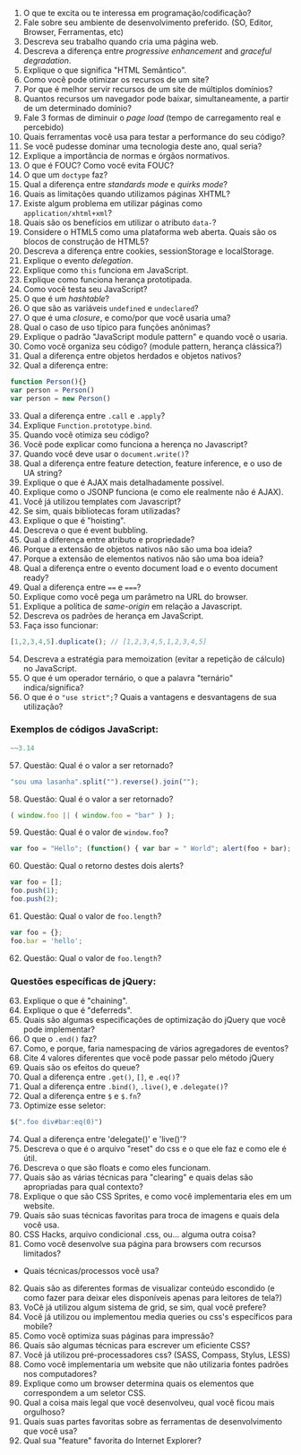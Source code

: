 
1. O que te excita ou te interessa em programação/codificação?
2. Fale sobre seu ambiente de desenvolvimento preferido. (SO, Editor, Browser, Ferramentas, etc)
3. Descreva seu trabalho quando cria uma página web.
4. Descreva a diferença entre _progressive enhancement_ and _graceful degradation_.
5. Explique o que significa "HTML Semântico".
6. Como você pode otimizar os recursos de um site?
7. Por que é melhor servir recursos de um site de múltiplos domínios?
8. Quantos recursos um navegador pode baixar, simultaneamente, a partir de um determinado domínio?
9. Fale 3 formas de diminuir o _page load_ (tempo de carregamento real e percebido)
10. Quais ferramentas você usa para testar a performance do seu código?
11. Se você pudesse dominar uma tecnologia deste ano, qual seria?
12. Explique a importância de normas e órgãos normativos.
13. O que é FOUC? Como você evita FOUC?
14. O que um `doctype` faz?
15. Qual a diferença entre _standards mode_ e _quirks mode_?
16. Quais as limitações quando utilizamos páginas XHTML?
17. Existe algum problema em utilizar páginas como `application/xhtml+xml`?
18. Quais são os benefícios em utilizar o atributo `data-`?
19. Considere o HTML5 como uma plataforma web aberta. Quais são os blocos de construção de HTML5?
20. Descreva a diferença entre cookies, sessionStorage e localStorage.
21. Explique o evento _delegation_.
22. Explique como `this` funciona em JavaScript.
23. Explique como funciona herança prototipada.
24. Como você testa seu JavaScript?
25. O que é um _hashtable_?
26. O que são as variáveis `undefined` e `undeclared`?
27. O que é uma _closure_, e como/por que você usaria uma?
28. Qual o caso de uso típico para funções anônimas?
29. Explique o padrão "JavaScript module pattern" e quando você o usaria.
30. Como você organiza seu código? (module pattern, herança clássica?)
31. Qual a diferença entre objetos herdados e objetos nativos?
32. Qual a diferença entre:

```javascript
function Person(){}
var person = Person()
var person = new Person()
```

33. Qual a diferença entre `.call` e `.apply`?
34. Explique `Function.prototype.bind`.
35. Quando você otimiza seu código?
36. Você pode explicar como funciona a herença no Javascript?
37. Quando você deve usar o `document.write()`?
38. Qual a diferença entre feature detection, feature inference, e o uso de UA string?
39. Explique o que é AJAX mais detalhadamente possível.
40. Explique como o JSONP funciona (e como ele realmente não é AJAX).
41. Você já utilizou templates com Javascript?
42. Se sim, quais bibliotecas foram utilizadas? 
43. Explique o que é "hoisting".
44. Descreva o que é event bubbling.
45. Qual a diferença entre atributo e propriedade?
46. Porque a extensão de objetos nativos não são uma boa ideia?
47. Porque a extensão de elementos nativos não são uma boa ideia?
48. Qual a diferença entre o evento document load e o evento document ready?
49. Qual a diferença entre `==` e `===`?
50. Explique como você pega um parâmetro na URL do browser.
51. Explique a política de _same-origin_ em relação a Javascript.
52. Descreva os padrões de herança em JavaScript.
53. Faça isso funcionar:

```javascript
[1,2,3,4,5].duplicate(); // [1,2,3,4,5,1,2,3,4,5]
```

54. Descreva a estratégia para memoization (evitar a repetição de cálculo) no JavaScript.
55. O que é um operador ternário, o que a palavra "ternário" indica/significa?
56. O que é o `"use strict";`? Quais a vantagens e desvantagens de sua utilização?

### Exemplos de códigos JavaScript:

```javascript
~~3.14
```

57. Questão: Qual é o valor a ser retornado?

```javascript
"sou uma lasanha".split("").reverse().join("");
```

58. Questão: Qual é o valor a ser retornado?


```javascript
( window.foo || ( window.foo = "bar" ) );
```
59. Questão: Qual é o valor de `window.foo`?


```javascript
var foo = "Hello"; (function() { var bar = " World"; alert(foo + bar); })(); alert(foo + bar);
```
60. Questão: Qual o retorno destes dois alerts?


```javascript
var foo = [];
foo.push(1);
foo.push(2);
```

61. Questão: Qual o valor de `foo.length`?


```javascript
var foo = {};
foo.bar = 'hello';
```

62. Questão: Qual o valor de `foo.length`?

### Questões específicas de jQuery:

63. Explique o que é "chaining".
64. Explique o que é "deferreds".
65. Quais são algumas especificações de optimização do jQuery que você pode implementar?
66. O que o `.end()` faz?
67. Como, e porque, faria namespacing de vários agregadores de eventos?
68. Cite 4 valores diferentes que você pode passar pelo método jQuery
69. Quais são os efeitos do queue?
70. Qual a diferença entre `.get()`, `[]`, e `.eq()`?
71. Qual a diferença entre `.bind()`, `.live()`, e `.delegate()`?
72. Qual a diferença entre `$` e `$.fn`? 
73. Optimize esse seletor:
```javascript
$(".foo div#bar:eq(0)")
```
74. Qual a diferença entre 'delegate()' e 'live()'?
75. Descreva o que é o arquivo "reset" do css e o que ele faz e como ele é útil.
76. Descreva o que são floats e como eles funcionam.
77. Quais são as várias técnicas para "clearing" e quais delas são apropriadas para qual contexto?
78. Explique o que são CSS Sprites, e como você implementaria eles em um website.
79. Quais são suas técnicas favoritas para troca de imagens e quais dela você usa.
80. CSS Hacks, arquivo condicional .css, ou... alguma outra coisa?
81. Como você desenvolve sua página para browsers com recursos limitados?
  * Quais técnicas/processos você usa?
82. Quais são as diferentes formas de visualizar conteúdo escondido (e como fazer para deixar eles disponíveis apenas para leitores de tela?)
83. VoCê já utilizou algum sistema de grid, se sim, qual você prefere?
84. Você já utilizou ou implementou media queries ou css's específicos para mobile?
85. Como você optimiza suas páginas para impressão?
86. Quais são algumas técnicas para escrever um eficiente CSS?
87. Você já utilizou pré-processadores css? (SASS, Compass, Stylus, LESS)
88. Como você implementaria um website que não utilizaria fontes padrões nos computadores?
89. Explique como um browser determina quais os elementos que correspondem a um seletor CSS.
90. Qual a coisa mais legal que você desenvolveu, qual você ficou mais orgulhoso?
91. Quais suas partes favoritas sobre as ferramentas de desenvolvimento que você usa?
92. Qual sua "feature" favorita do Internet Explorer?

